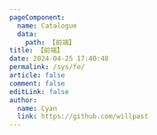 ```yaml
---
pageComponent:
  name: Catalogue
  data:
    path: 【前端】 
title: 【前端】
date: 2024-04-25 17:40:48
permalink: /sys/fe/
article: false
comment: false
editLink: false
author:
  name: Cyan
  link: https://github.com/willpast
---
```

